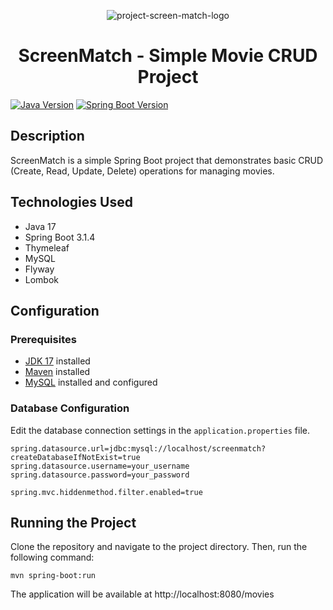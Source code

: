 <div align="center">
  
![project-screen-match-logo](https://github.com/Douglas-Rafael/app-web-java-spring/assets/137113815/8a12d979-1758-4b31-a4f4-f01c7d9bbb43)

# ScreenMatch - Simple Movie CRUD Project

</div>
 
[![Java Version](https://img.shields.io/badge/Java-17-blue)](https://www.oracle.com/java/technologies/javase-downloads.html)
[![Spring Boot Version](https://img.shields.io/badge/Spring%20Boot-3.1.4-brightgreen)](https://spring.io/projects/spring-boot)

## Description

ScreenMatch is a simple Spring Boot project that demonstrates basic CRUD (Create, Read, Update, Delete) operations for managing movies.

## Technologies Used

- Java 17
- Spring Boot 3.1.4
- Thymeleaf
- MySQL
- Flyway
- Lombok

## Configuration

### Prerequisites

- [JDK 17](https://www.oracle.com/br/java/technologies/downloads/#jdk17-windows) installed
- [Maven](https://maven.apache.org/download.cgi) installed
- [MySQL](https://dev.mysql.com/downloads/installer/) installed and configured

### Database Configuration

Edit the database connection settings in the `application.properties` file.

```properties
spring.datasource.url=jdbc:mysql://localhost/screenmatch?createDatabaseIfNotExist=true
spring.datasource.username=your_username
spring.datasource.password=your_password

spring.mvc.hiddenmethod.filter.enabled=true
```
## Running the Project

Clone the repository and navigate to the project directory. Then, run the following command:

```
mvn spring-boot:run
```

The application will be available at http://localhost:8080/movies
